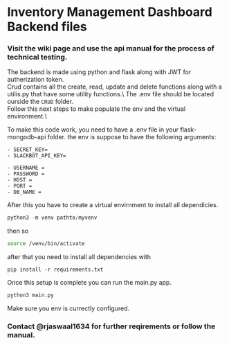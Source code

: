 # Inventory Management Dashboard Backend files
### Visit the wiki page and use the api manual for the process of technical testing.

The backend is made using python and flask along with JWT for autherization token.\
Crud contains all the create, read, update and delete functions along with a utilis.py that have some utility functions.\ 
The .env file should be located ourside the `CRUD` folder.\
Follow this next steps to make populate the env and the virtual environment.\

To make this code work, you need to have a .env file in your flask-mongodb-api folder. the env is suppose to have the following arguments:
```
- SECRET_KEY=
- SLACKBOT_API_KEY=

- USERNAME = 
- PASSWORD = 
- HOST = 
- PORT = 
- DB_NAME = 
```
After this you have to create a virtual envirnment to install all dependicies.
```python
python3 -m venv pathto/myvenv
```
then so 
```bash
source /venv/bin/activate
```
after that you need to install all dependencies with 
```
pip install -r requirements.txt
```
Once this setup is complete you can run the main.py app.
```python
python3 main.py
```
Make sure you env is currectly configured. 

### Contact @rjaswaal1634 for further reqirements or follow the manual.
